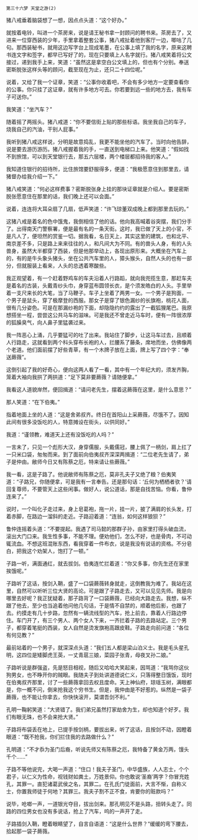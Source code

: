     第三十六梦 天堂之游(2) 

   猪八戒垂着脑袋想了一想，因点点头道：“这个好办。”

   就按着电铃，叫进一个茶房来，说是请王秘书拿一封顾问的聘书来。茶房去了，又进来一位穿西装的少年，手里拿着整套公事，猪八戒扯着他到客厅一边，唧咕了几句。那西装秘书，就用这边写字台上现成笔墨，在公事上填了我的名字，原来这聘书连文字和签字，都早已写好了的，现在只要填上人名字就行。猪八戒笑着将公文接过，递到我手上来，笑道：“虽然这是拿空白公文填上的，但也有个分别。奉送密斯脱张这样头等的顾问，截至现在为止，还只二十四位呢。”

   说着，又给了我一个证章，笑道：“公事你收着吧，不会有多少地方一定要查看你的公事。你只挂了这证章，就有许多地方可去。你若要到远一些的地方去，我有车子可送你。”

   我笑道：“坐汽车？”

   随着摇了两摇头。猪八戒道：“你不要信街上贴的那些标语。我坐我自己的车子，烧我自己的汽油，干别人屁事。”

   我听到猪八戒这样说，分明是故意捣乱，我更不能坐他的汽车了。当时向他告辞，说是要去游历游历。猪八戒握着我的手，一直送到电梯口上来。他笑道：“假如找不到旅馆，可以到天堂银行去，那五六层楼，两个楼层都招待我的客人。”

   我知道住银行的招待所，比住旅馆要舒服得多，便道：“我极愿意住到那里去，请猪督办给我介绍一下。”

   猪八戒笑道：“何必这样费事？密斯脱张身上挂的那块证章就是介绍人。要是密斯脱张愿意住在那里的话，我们晚上还可以会面。”

   说着，连连将大耳朵扇了几扇，低声笑道：“许飞琼董双成晚上都到那里去玩的。”

   这猪八戒是着名的色中饿鬼，我倒相信了他的话。他向我高喊着谷突摆，我们分手了。出得南天门警察署，便是最有名的一条天街。这时，我已做了天上的小官，不是凡人了，便坦然的赏鉴一切。据我看，名日天上，其实这里的建筑，也和北平、南京差不多，只是路上来来往往的人，和凡间大为不同。有的兽头人身，有的人头兽身，虽然大半都穿了西装，但是他那举动上，各现出原形来。大概坐在汽车上的，有的是牛头象头猪头，坐在公共汽车里的人，獐头猴头，自然人头的也有一部分，但就服装上看来，人头的总透着寒酸些。

   我正观望着，有一个赶着野鸡车的车夫沿着人行路蹈，就向我兜揽生意，那赶车夫是着名的古装，头戴青纱头巾，身穿蓝布圆领长衣，是个须发皓白的人头。手里举着一支尺来长的大笔，当了马鞭子。车子上坐着了两男一女。一个男子是狗面，一个男子是鼠头，穿了极摩登的西服。那女子是穿了银色漏纱的长旗袍，桃花人面，很有几分姿色。可是在那漏纱袍的下面，却隐隐约约的露出了一截狐狸尾巴。我原想搭坐一程，尝尝这公共马车的滋味。可是我还不曾走近马车时，便有一阵很浓厚的狐臊臭气，向人鼻子里猛袭过来。

   我一阵恶心上涌，几乎要猛可的吐了出来。我站住了脚步，让这马车过去，且顺着人行路走，这就看到两个科头穿布长袍的人，拦腰系了藤条，席地而坐，仿佛像两个老道。他们面前摆了好些青草，有一个木牌子放在上面，牌上写了四个字：“奉送蕨薇”。

   这倒引起了我的好奇心，便向这两人看了一看，其中有一个年纪大的，须发齐胸，笼着大袖向我拱了两拱道：“足下莫非要蕨薇？请随便拿。”

   我看这人道貌岸然，便回揖道：“请问老先生，摆着这蕨薇在这里，是什么意思？”

   那人笑道：“在下伯夷。”

   指着地面上坐的人道：“这是舍弟叔齐。终日在首阳山上采蕨薇，尽饿不了。因知此间有很多没饭吃的人，特意摊设在街头，以供同好。”

   我道：“谨领教，难道天上还有没饭吃的人吗？”

   一言未了，只见一个彪形大汉，身穿儒服，头戴儒冠，腰上佩了一柄剑，肩上扛了一只米口袋，匆匆而来。到了面前向伯夷叔齐深深两揖道：“二位老先生请了，弟子是仲由。敝师今日又有陈蔡之厄，特来请让些蕨薇。”

   我一看，这是子路了。他说敝师有陈蔡之厄，莫非孔夫子又绝了粮？伯夷笑道：“子路兄，你随便拿，可是我有一言奉告。还是那句话：‘丘何为栖栖者欤？’请回复尊师，不要管天上这些闲事。做好人，说公道话，那是自找苦恼。你看，鲁仲连来了。”

   说时，一个叫化子走过来，身上皂葛袍，拖一片，挂一片，披了满肩的长头发，打着赤脚，在路边一溜斜的走近。子路迎着道：“连翁，如何这样狼狈？”

   鲁仲连摇着头道：“不要提起。我遇了司马懿的那群子孙，由家里打得头破血流，滚出大门口来。我生性多事，不能不理。便劝他们，怎么不好，也是骨肉，不可动辄流血。不想这班混账东西，看我穿着一件布衣，说是我没有说话的资格。不分皂白，把我这个劝架人，饱打了一顿。”

   子路一听，满面通红，就去拔剑。伯夷连忙拦着道：“你又多事，你先生还在家里挨饿呢。”

   子路听了这话，按剑入鞘，盛了一口袋蕨薇转身就走，这倒教我为难了。我站在这里，自然可以听听三位大贤的高论。可是跟了子路走去，又可以见见先师。我是向哪里去好呢？我正犹疑着，那子路背了一口袋蕨薇，已经向大路走去。我想，纵不跟了他去，至少也当追着他问他几句话，于是情不自禁的，顺着他后影，也跟了去。约摸走有几十步路，忽然有一辆流线型的汽车，抢上前去，靠着人行路边停住。车门开了，有三个男人、两个女人下来，一齐拦着子路的去路站定。三个男子，都穿着笔挺的西装，女人自然是烫发旗袍高跟皮鞋。子路走向前问道：“各位有何见教？”

   最前站着的一个男子，就深深点头道：“我们五人都是梁山泊义士。我是毛头星孔明，这四位是矮脚虎王英，一丈青扈三娘，菜园子张青，母夜叉孙二娘。”

   子路听说是群强盗，先是怒目相视，随后又哈哈大笑起来，因骂道：“我骂你这伙狗男女，也不睁开你的贼眼。我随夫子到处讲道德说仁义，只落得整日饿饭，现时在伯夷叔齐那里，讨了一些蕨薇拿回去权且度命。天上神仙府，琼瑶玉树，满眼都是，你一概不问，倒来抢我这个穷书生。但是，我仲由是不好惹的。纵然是一袋子蕨薇，也不能让你拿去，你快快滚开，莫谓吾剑不利。”

   孔明一鞠躬笑道：“大贤错了。我们弟兄虽然打家劫舍为生，却也知道个好歹。我们有眼无珠，也不会来抢大贤。”

   子路将布袋丢在地上，已提手按剑柄，要拔出来，听了这话，且按剑不动，因瞪着眼道：“既不抢我，你们拦住我的去路做什么？”

   孔明道：“不才忝为圣门后裔，听说先师又有陈蔡之厄，我特备了黄金万两，馒头千个……”

   子路不等他说完，大喝一声道：“住口！我夫子圣门，中华盛族，人人志士，个个君子，以仁义为性命，视钱财如粪土，万姓景仰。你也敢说‘圣裔’两字？你冒充姓孔，其罪一。直犯诸葛武侯之名，其罪二。在孔氏门徒面前，大言不惭，自称义士，你置我师徒于何地？其罪三。我夫子割不正不食，肯要你的赃款吗？”

   说毕，呛啷一声，一道银光夺目，拔出剑来。那孔明见不是头路，扭转头走了。同路的四位男女也没有多说话，抢上了汽车，呜的一声开了走。

   子路插剑入鞘，瞪着眼睛望了，自言自语道：“这是什么世界？”缓缓的弯下腰去，拾起那一袋子蕨薇。

